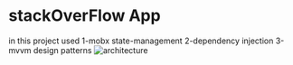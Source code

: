 # stackOverFlow App

in this project used
1-mobx state-management
2-dependency injection 
3-mvvm design patterns 
![architecture](https://user-images.githubusercontent.com/78679264/125785937-96e14337-dd47-41ea-abe1-2f7c4f632453.png)
